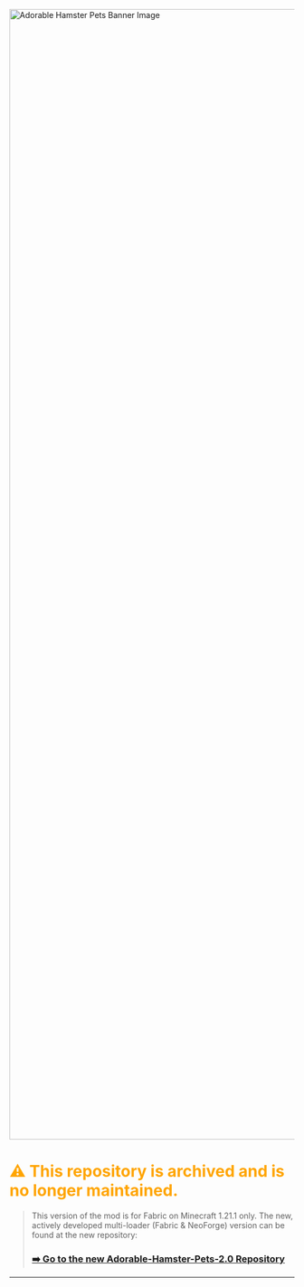 <p> <img src="https://i.imgur.com/m74ioSY.png" alt="Adorable Hamster Pets Banner Image" width="2000" /> </p>

# <font color="orange">⚠️ This repository is archived and is no longer maintained.</font>
> This version of the mod is for Fabric on Minecraft 1.21.1 only. The new, actively developed multi-loader (Fabric & NeoForge) version can be found at the new repository:
>
> ### **[➡️ Go to the new Adorable-Hamster-Pets-2.0 Repository](https://github.com/YourUsername/Adorable-Hamster-Pets-2.0)**
---